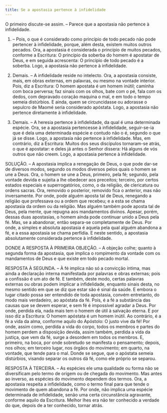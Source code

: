```yaml
---
title: Se a apostasia pertence à infidelidade
---
```


O primeiro discute-se assim. – Parece que a apostasia não pertence à infidelidade.  

1. – Pois, o que é considerado como princípio de todo pecado não pode pertencer à infidelidade, porque, além desta, existem muitos outros pecados. Ora, a apostasia é considerada o princípio de muitos pecados, conforme a Escritura: O princípio da soberba do homem é apostatar de Deus, e em seguida acrescenta: O princípio de todo pecado é a soberba. Logo, a apostasia não pertence à infidelidade.  

2. Demais. – A infidelidade reside no intelecto. Ora, a apostasia consiste, mais, em obras externas, em palavras, ou mesmo na vontade interior. Pois, diz a Escritura: O homem apostata é um homem inútil; caminha com boca perversa; faz sinais com os olhos, bate com o pé, fala com os dedos, com depravado coração maquina o mal, e em todo o tempo semeia distúrbios. E ainda, quem se circuncidasse ou adorasse o sepulcro de Maomé seria considerado apóstata. Logo, a apostasia não pertence diretamente à infidelidade.  

3. Demais. – A heresia pertence à infidelidade, da qual é uma determinada espécie. Ora, se a apostasia pertencesse à infidelidade, seguir-se-ia que é dela uma determinada espécie e contudo não o é, segundo o que já se disse. Logo, a apostasia não pertence à infidelidade.  Mas, em contrário, diz a Escritura: Muitos dos seus discípulos tornaram-se atrás, o que é apostatar: e deles já antes o Senhor dissera: Há alguns de vós outros que não creem. Logo, a apostasia pertence à infidelidade.  

SOLUÇÃO. – A apostasia implica a renegação de Deus, o que pode dar-se de diversos modos, segundo os modos diversos pelos quais o homem se une a Deus. Ora, o homem se une a Deus, primeiro, pela fé; segundo, pela vontade devida e sujeita a lhe obedecer aos preceitos; terceiro, por certos estados especiais e superrogatórios, como, o da religião, de clericatura ou ordens sacras. Ora, removido o posterior, removido fica o anterior, mas não inversamente. Por onde, pode alguém aposta tal de Deus, renegando a religião que professava ou a ordem que recebeu; e a esta se chama apostasia da ordem ou da religião. Mas alguém também pode aposta tal de Deus, pela mente, que repugna aos mandamentos divinos. Apesar, porém, dessas duas apostasias, o homem ainda pode continuar unido a Deus pela fé. Mas, se a abandonar, então separa-se completamente de Deus. Por onde, a simples e absoluta apostasia é aquela pela qual alguém abandona a fé, e a essa apostasia se chama perfídia. E neste sentido, a apostasia absolutamente considerada pertence à infidelidade.  

DONDE A RESPOSTA À PRIMEIRA OBJEÇÃO. – A objeção colhe; quanto à segunda forma da apostasia, que implica o rompimento da vontade com os mandamentos de Deus e que existe em todo pecado mortal.  

RESPOSTA À SEGUNDA. – À fé implica não só a convicção íntima, mas ainda a declaração interna manifestada por palavras e obras externas; pois a confissão é um ato de fé. E também, deste modo, certas palavras externas ou obras podem implicar a infidelidade, enquanto sinais desta, no mesmo sentido em que se diz que estar são é sinal da saúde. E embora o lugar citado possa ser entendido de toda apostasia, convém entretanto, do modo mais verdadeiro, ao apóstata da fé. Pois, é a fé a substância das causas que se devem esperar, e sem fé é impossível agradar a Deus. Por onde, perdida ela, nada mais tem o homem de útil à salvação eterna. E por isso diz a Escritura: O homem apóstata é um homem inútil. Ao contrário, é a fé a vida da alma, conforme aquilo do Apóstolo: O justo vive da fé! Por onde, assim como, perdida a vida do corpo, todos os membros e partes do homem perdem a disposição devida, assim também, perdida a vida da justiça, que vem da fé, surge a desordem em todos os membros. E, primeiro, na boca, por onde sobretudo se manifesta o pensamento; depois, nos olhos; em terceiro lugar, nos órgãos do movimento; em quarto, na vontade, que tende para o mal. Donde se segue, que o apóstata semeia distúrbios, visando separar os outros dá fé, como ele próprio se separou.  

RESPOSTA À TERCEIRA. – As espécies ele uma qualidade ou forma não se diversificam pelo termo de origem ou de chegada do movimento. Mas antes ao inverso, as espécies do movimento dependem dos termos. Ora, a apostasia respeita a infidelidade, como o termo final para que tende o movimento de quem abandona a fé. Por onde, não implica uma espécie determinada de infidelidade, senão uma certa circunstância agravante, conforme aquilo da Escritura. Melhor lhes era não ter conhecido a verdade do que, depois de a ter conhecido, tornar atrás.
